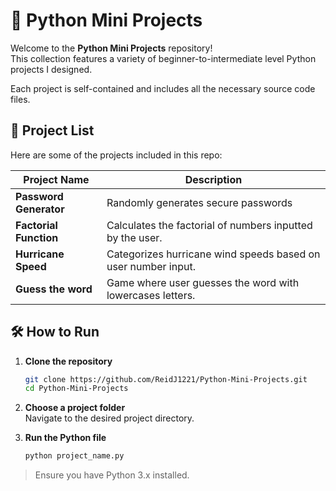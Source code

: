 # 🐍 Python Mini Projects

Welcome to the **Python Mini Projects** repository!  
This collection features a variety of beginner-to-intermediate level Python projects I designed.

Each project is self-contained and includes all the necessary source code files.

## 📁 Project List

Here are some of the projects included in this repo:

| Project Name           | Description                                      |
|------------------------|--------------------------------------------------|
| **Password Generator** | Randomly generates secure passwords              |
| **Factorial Function** | Calculates the factorial of numbers inputted by the user.|
| **Hurricane Speed**    | Categorizes hurricane wind speeds based on user number input.|
| **Guess the word**     | Game where user guesses the word with lowercases letters.|

## 🛠️ How to Run

1. **Clone the repository**  
   ```bash
   git clone https://github.com/ReidJ1221/Python-Mini-Projects.git
   cd Python-Mini-Projects
   ```

2. **Choose a project folder**  
   Navigate to the desired project directory.

3. **Run the Python file**  
   ```bash
   python project_name.py
   ```

> Ensure you have Python 3.x installed. 
